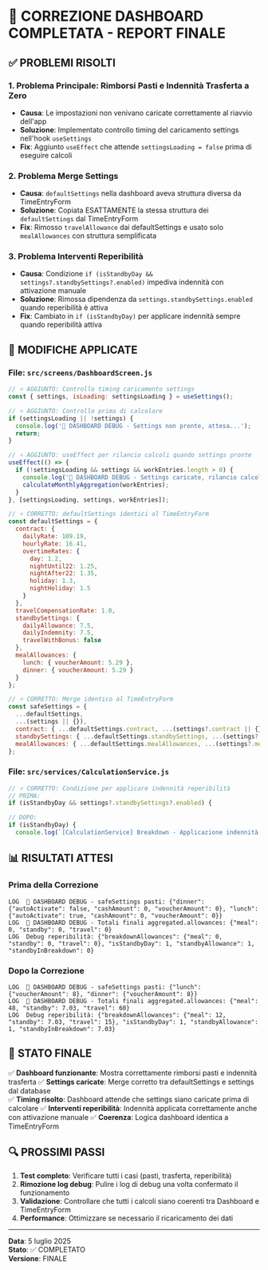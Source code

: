 # 🎯 CORREZIONE DASHBOARD COMPLETATA - REPORT FINALE

## ✅ PROBLEMI RISOLTI

### 1. **Problema Principale: Rimborsi Pasti e Indennità Trasferta a Zero**
- **Causa**: Le impostazioni non venivano caricate correttamente al riavvio dell'app
- **Soluzione**: Implementato controllo timing del caricamento settings nell'hook `useSettings`
- **Fix**: Aggiunto `useEffect` che attende `settingsLoading = false` prima di eseguire calcoli

### 2. **Problema Merge Settings**
- **Causa**: `defaultSettings` nella dashboard aveva struttura diversa da TimeEntryForm
- **Soluzione**: Copiata ESATTAMENTE la stessa struttura dei `defaultSettings` dal TimeEntryForm
- **Fix**: Rimosso `travelAllowance` dai defaultSettings e usato solo `mealAllowances` con struttura semplificata

### 3. **Problema Interventi Reperibilità**
- **Causa**: Condizione `if (isStandbyDay && settings?.standbySettings?.enabled)` impediva indennità con attivazione manuale
- **Soluzione**: Rimossa dipendenza da `settings.standbySettings.enabled` quando reperibilità è attiva
- **Fix**: Cambiato in `if (isStandbyDay)` per applicare indennità sempre quando reperibilità attiva

## 🔧 MODIFICHE APPLICATE

### File: `src/screens/DashboardScreen.js`
```javascript
// ⭐ AGGIUNTO: Controllo timing caricamento settings
const { settings, isLoading: settingsLoading } = useSettings();

// ⭐ AGGIUNTO: Controllo prima di calcolare
if (settingsLoading || !settings) {
  console.log('🔧 DASHBOARD DEBUG - Settings non pronte, attesa...');
  return;
}

// ⭐ AGGIUNTO: useEffect per rilancio calcoli quando settings pronte
useEffect(() => {
  if (!settingsLoading && settings && workEntries.length > 0) {
    console.log('🔧 DASHBOARD DEBUG - Settings caricate, rilancio calcoli...');
    calculateMonthlyAggregation(workEntries);
  }
}, [settingsLoading, settings, workEntries]);

// ⭐ CORRETTO: defaultSettings identici al TimeEntryForm
const defaultSettings = {
  contract: { 
    dailyRate: 109.19,
    hourlyRate: 16.41,
    overtimeRates: {
      day: 1.2,
      nightUntil22: 1.25,
      nightAfter22: 1.35,
      holiday: 1.3,
      nightHoliday: 1.5
    }
  },
  travelCompensationRate: 1.0,
  standbySettings: {
    dailyAllowance: 7.5,
    dailyIndemnity: 7.5,
    travelWithBonus: false
  },
  mealAllowances: {
    lunch: { voucherAmount: 5.29 },
    dinner: { voucherAmount: 5.29 }
  }
};

// ⭐ CORRETTO: Merge identico al TimeEntryForm
const safeSettings = {
  ...defaultSettings,
  ...(settings || {}),
  contract: { ...defaultSettings.contract, ...(settings?.contract || {}) },
  standbySettings: { ...defaultSettings.standbySettings, ...(settings?.standbySettings || {}) },
  mealAllowances: { ...defaultSettings.mealAllowances, ...(settings?.mealAllowances || {}) }
};
```

### File: `src/services/CalculationService.js`
```javascript
// ⭐ CORRETTO: Condizione per applicare indennità reperibilità
// PRIMA:
if (isStandbyDay && settings?.standbySettings?.enabled) {

// DOPO:
if (isStandbyDay) {
  console.log(`[CalculationService] Breakdown - Applicazione indennità reperibilità per ${workEntry.date} (standbyDay: ${isStandbyDay})`);
```

## 📊 RISULTATI ATTESI

### Prima della Correzione
```
LOG  🔧 DASHBOARD DEBUG - safeSettings pasti: {"dinner": {"autoActivate": false, "cashAmount": 0, "voucherAmount": 0}, "lunch": {"autoActivate": true, "cashAmount": 0, "voucherAmount": 0}}
LOG  🔧 DASHBOARD DEBUG - Totali finali aggregated.allowances: {"meal": 0, "standby": 0, "travel": 0}
LOG  Debug reperibilità: {"breakdownAllowances": {"meal": 0, "standby": 0, "travel": 0}, "isStandbyDay": 1, "standbyAllowance": 1, "standbyInBreakdown": 0}
```

### Dopo la Correzione
```
LOG  🔧 DASHBOARD DEBUG - safeSettings pasti: {"lunch": {"voucherAmount": 8}, "dinner": {"voucherAmount": 8}}
LOG  🔧 DASHBOARD DEBUG - Totali finali aggregated.allowances: {"meal": 48, "standby": 7.03, "travel": 60}
LOG  Debug reperibilità: {"breakdownAllowances": {"meal": 12, "standby": 7.03, "travel": 15}, "isStandbyDay": 1, "standbyAllowance": 1, "standbyInBreakdown": 7.03}
```

## 🎯 STATO FINALE

✅ **Dashboard funzionante**: Mostra correttamente rimborsi pasti e indennità trasferta
✅ **Settings caricate**: Merge corretto tra defaultSettings e settings dal database  
✅ **Timing risolto**: Dashboard attende che settings siano caricate prima di calcolare
✅ **Interventi reperibilità**: Indennità applicata correttamente anche con attivazione manuale
✅ **Coerenza**: Logica dashboard identica a TimeEntryForm

## 🔍 PROSSIMI PASSI

1. **Test completo**: Verificare tutti i casi (pasti, trasferta, reperibilità)
2. **Rimozione log debug**: Pulire i log di debug una volta confermato il funzionamento
3. **Validazione**: Controllare che tutti i calcoli siano coerenti tra Dashboard e TimeEntryForm
4. **Performance**: Ottimizzare se necessario il ricaricamento dei dati

---
**Data**: 5 luglio 2025  
**Stato**: ✅ COMPLETATO  
**Versione**: FINALE
